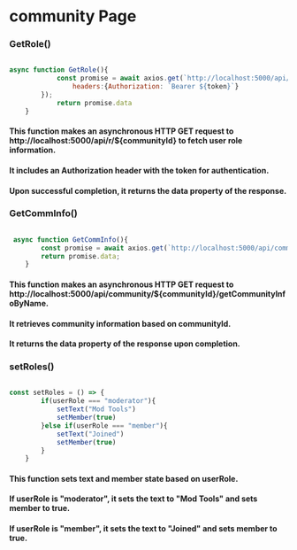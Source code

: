 # community Page

### GetRole()
```jsx

async function GetRole(){
            const promise = await axios.get(`http://localhost:5000/api/r/${communityId}`, {
                headers:{Authorization: `Bearer ${token}`}
        });
            return promise.data
    }

```
#### This function makes an asynchronous HTTP GET request to http://localhost:5000/api/r/${communityId} to fetch user role information.
#### It includes an Authorization header with the token for authentication.
#### Upon successful completion, it returns the data property of the response.


### GetCommInfo()
```jsx

 async function GetCommInfo(){
        const promise = await axios.get(`http://localhost:5000/api/community/${communityId}/getCommunityInfoByName`);
        return promise.data;
    }


```
#### This function makes an asynchronous HTTP GET request to http://localhost:5000/api/community/${communityId}/getCommunityInfoByName.
#### It retrieves community information based on communityId.
#### It returns the data property of the response upon completion.


### setRoles()
```jsx

const setRoles = () => {
        if(userRole === "moderator"){
            setText("Mod Tools")
            setMember(true)
        }else if(userRole === "member"){
            setText("Joined")
            setMember(true)
        }
    }

```
#### This function sets text and member state based on userRole.
#### If userRole is "moderator", it sets the text to "Mod Tools" and sets member to true.
#### If userRole is "member", it sets the text to "Joined" and sets member to true.
